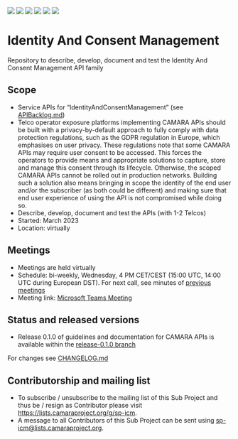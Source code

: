 <a href="https://github.com/camaraproject/IdentityAndConsentManagement/commits/" title="Last Commit"><img src="https://img.shields.io/github/last-commit/camaraproject/IdentityAndConsentManagement?style=plastic"></a>
<a href="https://github.com/camaraproject/IdentityAndConsentManagement/issues" title="Open Issues"><img src="https://img.shields.io/github/issues/camaraproject/IdentityAndConsentManagement?style=plastic"></a>
<a href="https://github.com/camaraproject/IdentityAndConsentManagement/pulls" title="Open Pull Requests"><img src="https://img.shields.io/github/issues-pr/camaraproject/IdentityAndConsentManagement?style=plastic"></a>
<a href="https://github.com/camaraproject/IdentityAndConsentManagement/graphs/contributors" title="Contributors"><img src="https://img.shields.io/github/contributors/camaraproject/IdentityAndConsentManagement?style=plastic"></a>
<a href="https://github.com/camaraproject/IdentityAndConsentManagement" title="Repo Size"><img src="https://img.shields.io/github/repo-size/camaraproject/IdentityAndConsentManagement?style=plastic"></a>
<a href="https://github.com/camaraproject/IdentityAndConsentManagement/blob/main/LICENSE" title="License"><img src="https://img.shields.io/badge/License-Apache%202.0-green.svg?style=plastic"></a>

# Identity And Consent Management
Repository to describe, develop, document and test the Identity And Consent Management API family

## Scope
* Service APIs for “IdentityAndConsentManagement” (see [APIBacklog.md](https://github.com/camaraproject/WorkingGroups/blob/main/APIBacklog/documentation/APIBacklog.md))  
* Telco operator exposure platforms implementing CAMARA APIs should be built with a privacy-by-default approach to fully comply with data protection regulations, such as the GDPR regulation in Europe, which emphasises on user privacy. These regulations note that some CAMARA APIs may require user consent to be accessed. This forces the operators to provide means and appropriate solutions to capture, store and manage this consent through its lifecycle. Otherwise, the scoped CAMARA APIs cannot be rolled out in production networks. Building such a solution also means bringing in scope the identity of the end user and/or the subscriber (as both could be different) and making sure that end user experience of using the API is not compromised while doing so.
* Describe, develop, document and test the APIs (with 1-2 Telcos)  
* Started: March 2023
* Location: virtually

## Meetings
* Meetings are held virtually
* Schedule: bi-weekly, Wednesday, 4 PM CET/CEST (15:00 UTC, 14:00 UTC during European DST). For next call, see minutes of [previous meetings](documentation/MeetingMinutes) 
* Meeting link: [Microsoft Teams Meeting](https://teams.microsoft.com/l/meetup-join/19%3ameeting_NWUxYjE5YjQtMTU2OS00Y2IyLWFhNTYtM2E4OGZkZjYxY2Y0%40thread.v2/0?context=%7b%22Tid%22%3a%229744600e-3e04-492e-baa1-25ec245c6f10%22%2c%22Oid%22%3a%22ec8dd69b-01fe-4d41-a294-c2927b548e27%22%7d)

## Status and released versions
* Release 0.1.0 of guidelines and documentation for CAMARA APIs is available within the [release-0.1.0 branch](https://github.com/camaraproject/IdentityAndConsentManagement/tree/release-0.1.0)

For changes see [CHANGELOG.md](https://github.com/camaraproject/IdentityAndConsentManagement/blob/main/CHANGELOG.md)

## Contributorship and mailing list
* To subscribe / unsubscribe to the mailing list of this Sub Project and thus be / resign as Contributor please visit <https://lists.camaraproject.org/g/sp-icm>.
* A message to all Contributors of this Sub Project can be sent using <sp-icm@lists.camaraproject.org>.

